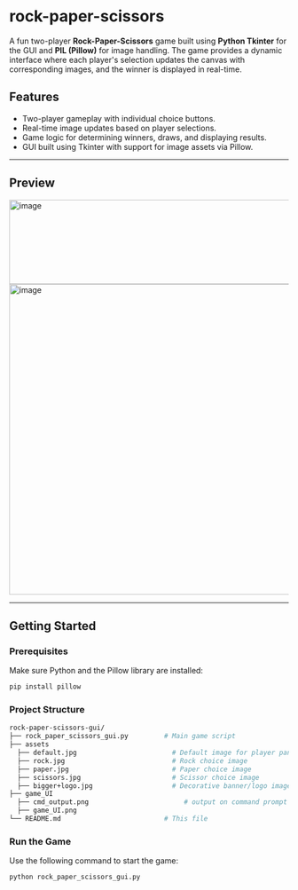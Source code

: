 # rock-paper-scissors
A fun two-player **Rock-Paper-Scissors** game built using **Python Tkinter** for the GUI and **PIL (Pillow)** for image handling. The game provides a dynamic interface where each player's selection updates the canvas with corresponding images, and the winner is displayed in real-time.

##  Features

-  Two-player gameplay with individual choice buttons.
-  Real-time image updates based on player selections.
-  Game logic for determining winners, draws, and displaying results.
-  GUI built using Tkinter with support for image assets via Pillow.

---

##  Preview

<img width="913" height="152" alt="image" src="https://github.com/user-attachments/assets/6973aa69-acae-4c8d-9fd9-32a343964013" />
<img width="660" height="560" alt="image" src="https://github.com/user-attachments/assets/e44766e0-277f-4eaa-9f96-703b293cd51d" />


---

##  Getting Started

###  Prerequisites

Make sure Python and the Pillow library are installed:

```bash
pip install pillow
```

###  Project Structure
```bash
rock-paper-scissors-gui/
├── rock_paper_scissors_gui.py         # Main game script
├── assets
  ├── default.jpg                        # Default image for player panels
  ├── rock.jpg                           # Rock choice image
  ├── paper.jpg                          # Paper choice image
  ├── scissors.jpg                       # Scissor choice image
  ├── bigger+logo.jpg                    # Decorative banner/logo image
├── game_UI
  ├── cmd_output.png                        # output on command prompt
  ├── game_UI.png
└── README.md                          # This file
```
### Run the Game
Use the following command to start the game:
```bash
python rock_paper_scissors_gui.py
```
